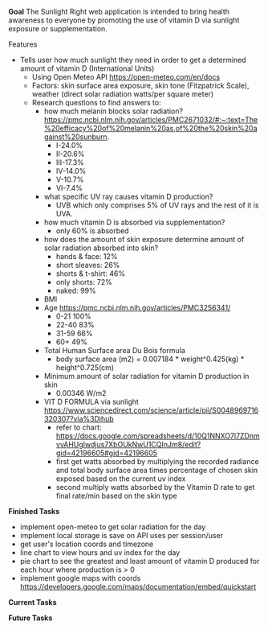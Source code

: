 **Goal**
The Sunlight Right web application is intended to bring health awareness to everyone by promoting the use of vitamin D via sunlight exposure or supplementation.

Features
- Tells user how much sunlight they need in order to get a determined amount of vitamin D (International Units)
  - Using Open Meteo API https://open-meteo.com/en/docs
  - Factors: skin surface area exposure, skin tone (Fitzpatrick Scale), weather (direct solar radiation watts/per square meter)
  - Research questions to find answers to:
    - how much melanin blocks solar radiation? https://pmc.ncbi.nlm.nih.gov/articles/PMC2671032/#:~:text=The%20efficacy%20of%20melanin%20as,of%20the%20skin%20against%20sunburn.
      - I-24.0%
      - II-20.6%
      - III-17.3% 
      - IV-14.0% 
      - V-10.7% 
      - VI-7.4%
    - what specific UV ray causes vitamin D production?
      - UVB which only comprises 5% of UV rays and the rest of it is UVA.
    - how much vitamin D is absorbed via supplementation?
      - only 60% is absorbed
    - how does the amount of skin exposure determine amount of solar radiation absorbed into skin?
      - hands & face: 12%
      - short sleaves: 26%
      - shorts & t-shirt: 46%
      - only shorts: 72%
      - naked: 99%
    - BMI
    - Age https://pmc.ncbi.nlm.nih.gov/articles/PMC3256341/
      - 0-21 100%
      - 22-40 83%
      - 31-59 66%
      - 60+ 49%
    - Total Human Surface area Du Bois formula
      - body surface area (m2) = 0.007184 * weight^0.425(kg) * height^0.725(cm)
    - Minimum amount of solar radiation for vitamin D production in skin
      - 0.00346 W/m2
    - VIT D FORMULA via sunlight https://www.sciencedirect.com/science/article/pii/S0048969716320307?via%3Dihub
      - refer to chart: https://docs.google.com/spreadsheets/d/10Q1NNXO7l7ZDnmvvAHUgIwdjus7XbOUkNwU1CQInJm8/edit?gid=42196605#gid=42196605
      - first get watts absorbed by multiplying the recorded radiance and total body surface area times percentage of chosen skin exposed based on the current uv index
      - second multiply watts absorbed by the Vitamin D rate to get final rate/min based on the skin type


**Finished Tasks**
- implement open-meteo to get solar radiation for the day
- implement local storage is save on API uses per session/user
- get user's location coords and timezone
- line chart to view hours and uv index for the day
- pie chart to see the greatest and least amount of vitamin D produced for each hour where production is > 0
- implement google maps with coords https://developers.google.com/maps/documentation/embed/quickstart


**Current Tasks**


**Future Tasks**